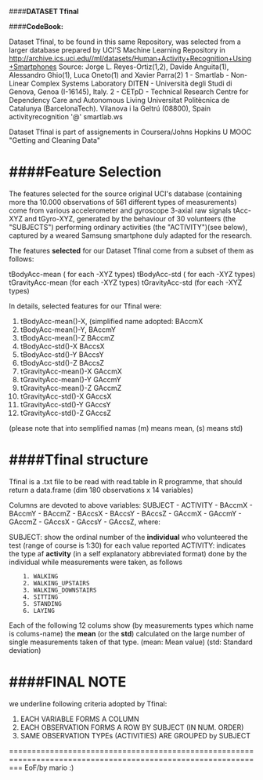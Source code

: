 ####**DATASET Tfinal**

####**CodeBook:**

Dataset Tfinal, to be found in this same Repository, was selected from a larger database prepared by UCI'S Machine Learning Repository
in http://archive.ics.uci.edu//ml/datasets/Human+Activity+Recognition+Using+Smartphones
Source:
Jorge L. Reyes-Ortiz(1,2), Davide Anguita(1), Alessandro Ghio(1), Luca Oneto(1) and Xavier Parra(2)
1 - Smartlab - Non-Linear Complex Systems Laboratory
DITEN - Università degli Studi di Genova, Genoa (I-16145), Italy. 
2 - CETpD - Technical Research Centre for Dependency Care and Autonomous Living
Universitat Politècnica de Catalunya (BarcelonaTech). Vilanova i la Geltrú (08800), Spain
activityrecognition '@' smartlab.ws

Dataset Tfinal is part of assignements in Coursera/Johns Hopkins U MOOC "Getting and Cleaning Data"

####**Feature Selection** 
=================

The features selected for the source original UCI's database (containing more tha 10.000 observations of 561 
different types of measurements) come from various accelerometer and gyroscope 3-axial raw signals tAcc-XYZ and tGyro-XYZ,
generated by the behaviour of 30 volunteers (the "SUBJECTS") performing ordinary activities (the "ACTIVITY")(see below),
captured by a weared Samsung smartphone duly adapted for the research.

The features **selected** for our Dataset Tfinal come from a subset of them as follows:

tBodyAcc-mean ( for each -XYZ types)
tBodyAcc-std ( for each -XYZ types)
tGravityAcc-mean (for each -XYZ types)
tGravityAcc-std (for each -XYZ types)

In details, selected features for our Tfinal were:

1.  tBodyAcc-mean()-X,		(simplified name adopted:  BAccmX
2.  tBodyAcc-mean()-Y,		                           BAccmY 
3.  tBodyAcc-mean()-Z                                      BAccmZ 
4.  tBodyAcc-std()-X                                       BAccsX 
5.  tBodyAcc-std()-Y                                       BAccsY
6.  tBodyAcc-std()-Z                                       BAccsZ
7.  tGravityAcc-mean()-X                                   GAccmX
8.  tGravityAcc-mean()-Y                                   GAccmY
9.  tGravityAcc-mean()-Z                                   GAccmZ
10. tGravityAcc-std()-X                                    GAccsX
11. tGravityAcc-std()-Y                                    GAccsY
12. tGravityAcc-std()-Z                                    GAccsZ

(please note that into semplified namas (m) means mean, (s) means std)

####**Tfinal structure**
================
Tfinal is a .txt file to be read with read.table in R programme, that should return a data.frame (dim 180 observations x 14 variables)

Columns are devoted to above variables:  SUBJECT - ACTIVITY - BAccmX - BAccmY - BAccmZ - BAccsX - BAccsY - BAccsZ - 
GAccmX - GAccmY	- GAccmZ - GAccsX - GAccsY - GAccsZ, where:

SUBJECT: show the ordinal number of the **individual** who volunteered the test (range of course is 1:30) for each value reported
ACTIVITY: indicates the type af **activity** (in a self explanatory abbreviated format) done by the individual while measurements
were taken, as follows

		1. WALKING
		2. WALKING_UPSTAIRS
		3. WALKING_DOWNSTAIRS
		4. SITTING
		5. STANDING
		6. LAYING

Each of the following 12 colums show (by measurements types which name is colums-name) the **mean** (or the **std**) calculated on the 
large number of single measurements taken of that type.
(mean: Mean value)
(std: Standard deviation)

####**FINAL NOTE**
==========

we underline following criteria adopted by Tfinal:

1)	EACH VARIABLE FORMS A COLUMN
2)	EACH OBSERVATION FORMS A ROW BY SUBJECT (IN NUM. ORDER)
3)	SAME OBSERVATION TYPEs (ACTIVITIES) ARE GROUPED by SUBJECT  

===============================================================================================================
EoF/by mario :)
